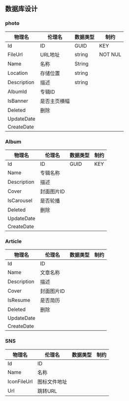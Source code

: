 ## 数据库设计

### photo

| 物理名      | 伦理名       | 数据类型 | 制约    |
| ----------- | ------------ | -------- | ------- |
| Id          | ID           | GUID     | KEY     |
| FileUrl     | URL地址      | string   | NOT NUL |
| Name        | 名称         | String   |         |
| Location    | 存储位置     | string   |         |
| Description | 描述         | string   |         |
| AlbumId     | 专辑ID       |          |         |
| IsBanner    | 是否主页横幅 |          |         |
| Deleted     | 删除         |          |         |
| UpdateDate  |              |          |         |
| CreateDate  |              |          |         |

### Album

| 物理名      | 伦理名     | 数据类型 | 制约 |
| ----------- | ---------- | -------- | ---- |
| Id          | ID         | GUID     | KEY  |
| Name        | 专辑名称   |          |      |
| Description | 描述       |          |      |
| Cover       | 封面图片ID |          |      |
| IsCarousel  | 是否轮播   |          |      |
| Deleted     | 删除       |          |      |
| UpdateDate  |            |          |      |
| CreateDate  |            |          |      |

### Article

| 物理名      | 伦理名     | 数据类型 | 制约 |
| ----------- | ---------- | -------- | ---- |
| Id          | ID         |          |      |
| Name        | 文章名称   |          |      |
| Description | 描述       |          |      |
| Cover       | 封面图片ID |          |      |
| IsResume    | 是否简历   |          |      |
| Deleted     | 删除       |          |      |
| UpdateDate  |            |          |      |
| CreateDate  |            |          |      |

### SNS

| 物理名      | 伦理名       | 数据类型 | 制约 |
| ----------- | ------------ | -------- | ---- |
| Id          | ID           |          |      |
| Name        | 名称         |          |      |
| IconFileUrl | 图标文件地址 |          |      |
| Url         | 跳转URL      |          |      |

